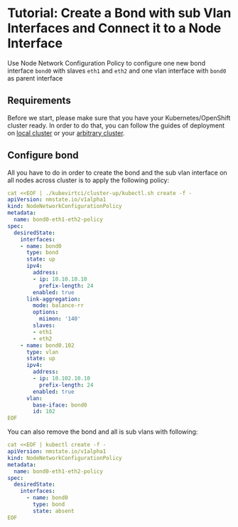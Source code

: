 # Tutorial: Create a Bond with sub Vlan Interfaces and Connect it to a Node Interface

Use Node Network Configuration Policy to configure one new bond interface `bond0`
with slaves `eth1` and `eth2` and one vlan interface with `bond0` as parent interface

## Requirements

Before we start, please make sure that you have your Kubernetes/OpenShift
cluster ready. In order to do that, you can follow the guides of deployment on
[local cluster](deployment-local-cluster.md) or your
[arbitrary cluster](deployment-arbitrary-cluster.md).

## Configure bond

All you have to do in order to create the bond and the sub vlan interface on all nodes across cluster is
to apply the following policy:

```yaml
cat <<EOF | ./kubevirtci/cluster-up/kubectl.sh create -f -
apiVersion: nmstate.io/v1alpha1
kind: NodeNetworkConfigurationPolicy
metadata:
  name: bond0-eth1-eth2-policy
spec:
  desiredState:
    interfaces:
    - name: bond0
      type: bond
      state: up
      ipv4:
        address:
        - ip: 10.10.10.10
          prefix-length: 24
        enabled: true
      link-aggregation:
        mode: balance-rr
        options:
          miimon: '140'
        slaves:
        - eth1
        - eth2
    - name: bond0.102
      type: vlan
      state: up
      ipv4:
        address:
        - ip: 10.102.10.10
          prefix-length: 24
        enabled: true
      vlan:
        base-iface: bond0
        id: 102
EOF
```

You can also remove the bond and all is sub vlans with following:

```yaml
cat <<EOF | kubectl create -f -
apiVersion: nmstate.io/v1alpha1
kind: NodeNetworkConfigurationPolicy
metadata:
  name: bond0-eth1-eth2-policy
spec:
  desiredState:
    interfaces:
      - name: bond0
        type: bond
        state: absent
EOF
```
